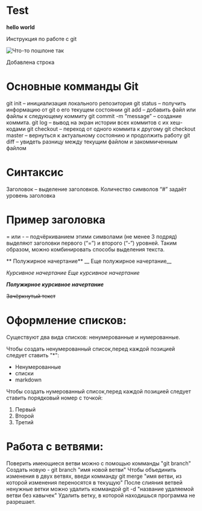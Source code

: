 # Test

**hello world**

Инструкция по работе с git

![Что-то пошлоне так](/1/2/1.png "Кошка")

Добавлена строка

# Основные комманды Git
git init – инициализация локального репозитория
git status – получить информацию от git о его текущем состоянии
git add – добавить файл или файлы к следующему коммиту
git commit -m “message” – создание коммита.
git log – вывод на экран истории всех коммитов с их хеш-кодами
git checkout – переход от одного коммита к другому
git checkout master – вернуться к актуальному состоянию и продолжить работу
git diff – увидеть разницу между текущим файлом и закоммиченным файлом

# Синтаксис

Заголовок – выделение заголовков. Количество символов “#” задаёт уровень заголовка

# Пример заголовка

= или - – подчёркиванием этими символами (не менее 3 подряд) выделяют заголовки  первого (“=”) и второго (“-”) уровней. Таким образом, можно комбинировать способы выделения текста.

** Полужирное начертание** 
__ Еще полужирное начертание__

*Курсивное начертание* 
_Еще курсивное начертание_

***Полужирное курсивное начертание***

~~Зачёркнутый текст~~

# Оформление списков:

Существуют два вида списков: ненумерованные и нумерованные.

Чтобы создать ненумерованный список,перед каждой позицией следует ставить "*":
* Ненумерованные
* списки
* markdown

Чтобы создать нумерованный список,перед каждой позицией следует ставить порядковый номер с точкой:
1. Первый
2. Второй 
3. Третий 


# Работа с ветвями:
Поверить имеющиеся ветви можно с помощью комманды "git branch"
Создать новую - git branch "имя новой ветви"
Чтобы объединить изменения в двух ветвях, введи комманду git merge "имя ветви, из которой изменения переносятся в текущую"
После слияния ветвей ненужные ветки можно удалить коммандой git -d "название удаляемой ветви без кавычек"
Удалить ветку, в которой находишься программа не разрешает.
